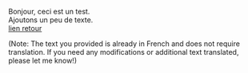 Bonjour, ceci est un test.  
Ajoutons un peu de texte.  
[lien retour](https://ewildingli.github.io/Global-Instructor-Guidelines/index.html)  

(Note: The text you provided is already in French and does not require translation. If you need any modifications or additional text translated, please let me know!)